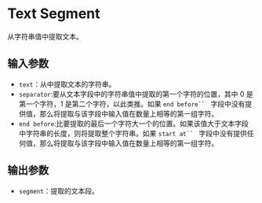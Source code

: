 # Text Segment

从字符串值中提取文本。

## 输入参数

- `text`：从中提取文本的字符串。
- `separator`:要从文本字段中的字符串值中提取的第一个字符的位置，其中 0 是第一个字符，1 是第二个字符，以此类推。如果 `end before`` ` 字段中没有提供值，那么将提取与该字段中输入值在数量上相等的第一组字符。
- `end before`:比要提取的最后一个字符大一个的位置。如果该值大于文本字段中字符串的长度，则将提取整个字符串。如果 `start at`` ` 字段中没有提供任何值，那么将提取与该字段中输入值在数量上相等的第一组字符。

## 输出参数

- `segment`：提取的文本段。
